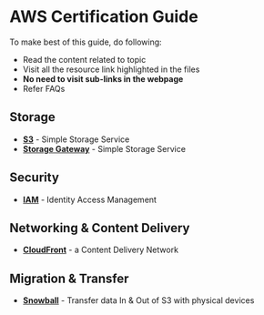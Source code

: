 # AWS Certification Guide

To make best of this guide, do following:
 - Read the content related to topic
 - Visit all the resource link highlighted in the files
 - **No need to visit sub-links in the webpage**
 - Refer FAQs

## Storage

- [**S3**](./Storage/S3.md) - Simple Storage Service
- [**Storage Gateway**](./Storage/StorageGateway.md) - Simple Storage Service

## Security

- [**IAM**](./Security/IAM.md) - Identity Access Management

## Networking & Content Delivery

- [**CloudFront**](./Networking/CloudFront.md) - a Content Delivery Network

## Migration & Transfer

- [**Snowball**](./Migration/Snowball.md) - Transfer data In & Out of S3 with physical devices
